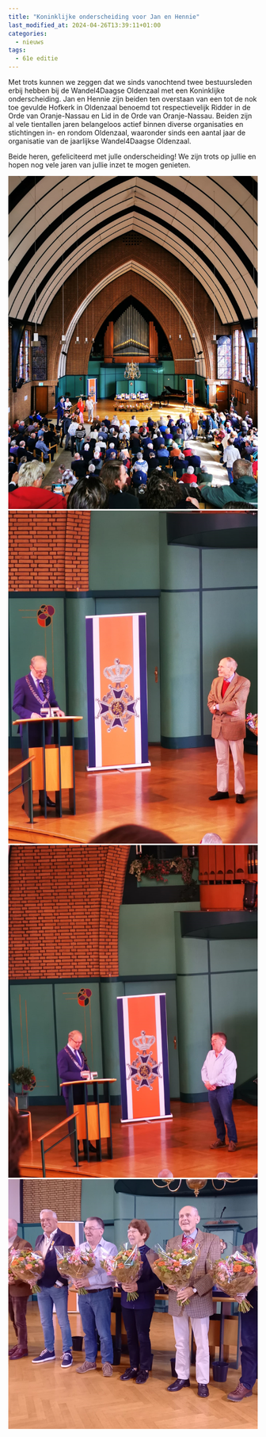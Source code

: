```yaml
---
title: "Koninklijke onderscheiding voor Jan en Hennie"
last_modified_at: 2024-04-26T13:39:11+01:00
categories:
  - nieuws
tags:
  - 61e editie
---
```


Met trots kunnen we zeggen dat we sinds vanochtend twee bestuursleden erbij hebben bij de Wandel4Daagse Oldenzaal met een Koninklijke onderscheiding. Jan en Hennie zijn beiden ten overstaan van een tot de nok toe gevulde Hofkerk in Oldenzaal benoemd tot respectievelijk Ridder in de Orde van Oranje-Nassau en Lid in de Orde van Oranje-Nassau. Beiden zijn al vele tientallen jaren belangeloos actief binnen diverse organisaties en stichtingen in- en rondom Oldenzaal, waaronder sinds een aantal jaar de organisatie van de jaarlijkse Wandel4Daagse Oldenzaal.  

Beide heren, gefeliciteerd met julle onderscheiding! We zijn trots op jullie en hopen nog vele jaren van jullie inzet te mogen genieten.  

![De gevulde Hofkerk](/assets/images/news/2024/lintjehofkerk.jpg)  
![Toespreken Jan door de burgemeester](/assets/images/news/2024/lintjejan.png)  
![Toespreken Hennie door de burgemeester](/assets/images/news/2024/lintjehennie.png)  
![Lintje voor Jan en Hennie](/assets/images/news/2024/lintjejanenhennie.png)  